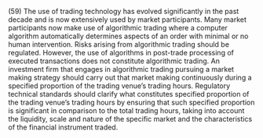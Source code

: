 (59) The use of trading technology has evolved significantly in the past decade and is now extensively used by market participants. Many market participants now make use of algorithmic trading where a computer algorithm automatically determines aspects of an order with minimal or no human intervention. Risks arising from algorithmic trading should be regulated. However, the use of algorithms in post-trade processing of executed transactions does not constitute algorithmic trading. An investment firm that engages in algorithmic trading pursuing a market making strategy should carry out that market making continuously during a specified proportion of the trading venue’s trading hours. Regulatory technical standards should clarify what constitutes specified proportion of the trading venue’s trading hours by ensuring that such specified proportion is significant in comparison to the total trading hours, taking into account the liquidity, scale and nature of the specific market and the characteristics of the financial instrument traded.